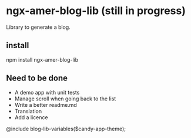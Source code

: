 # ngx-amer-blog-lib (still in progress)

Library to generate a blog.

## install

npm install ngx-amer-blog-lib

## Need to be done

- A demo app with unit tests
- Manage scroll when going back to the list
- Write a better readme.md
- Translation
- Add a licence

@include blog-lib-variables($candy-app-theme);
